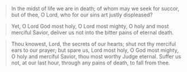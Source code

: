 > In the midst of life we are in death;
of whom may we seek for succor,
but of thee, O Lord,
who for our sins art justly displeased?

> Yet, O Lord God most holy, O Lord most mighty,
O holy and most merciful Savior,
deliver us not into the bitter pains of eternal death.

> Thou knowest, Lord, the secrets of our hearts;
shut not thy merciful ears to our prayer;
but spare us, Lord most holy, O God most mighty,
O holy and merciful Savior,
thou most worthy Judge eternal.
Suffer us not, at our last hour,
through any pains of death, to fall from thee.
